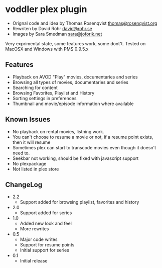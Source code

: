 # voddler plex plugin 

* Orignal code and idea by Thomas Rosenqvist <thomas@rosenqvist.org>
* Rewriten by David Röhr <david@rohr.se>
* Images by Sara Smedman <sara@joforik.net>

Very exprimental state, some features work, some dont't. Tested on MacOSX and Windows with PMS 0.9.5.x

## Features

* Playback on AVOD "Play" movies, documentaries and series
* Browsing all types of movies, documentaries and series
* Searching for content
* Browsing Favorites, Playlist and History
* Sorting settings in preferences
* Thumbnail and movie/episode information where available

## Known Issues

* No playback on rental movies, listning work.
* You can't choose to resume a movie or not, if a resume point exists, then it will resume
* Sometimes plex can start to transcode movies even though it doesn't need to.
* Seekbar not working, should be fixed with javascript support
* No plexpackage
* Not listed in plex store

## ChangeLog

* 2.2
    * Support added for browsing playlist, favorites and history
* 2.0
    * Support added for series
* 1.0
    * Added new look and feel
    * More rewrites
* 0.5
    * Major code writes
    * Support for resume points
    * Initial support for series
* 0.1
    * Initial release
